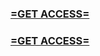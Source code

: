 <h3><strong><a href="https://www.google.com/url?q=https%3A%2F%2Fappbitly.com%2FLfnyn">=GET ACCESS=</a></strong></h3>

<h3><strong><a href="https://www.google.com/url?q=https%3A%2F%2Fappbitly.com%2FLfnyn">=GET ACCESS=</a></strong></h3>

